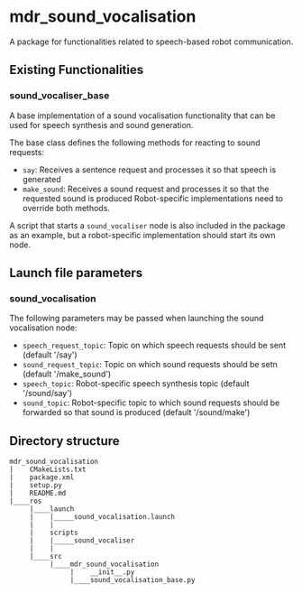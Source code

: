 # mdr_sound_vocalisation

A package for functionalities related to speech-based robot communication.

## Existing Functionalities

### sound_vocaliser_base

A base implementation of a sound vocalisation functionality that can be used for speech synthesis and sound generation.

The base class defines the following methods for reacting to sound requests:
* `say`: Receives a sentence request and processes it so that speech is generated
* `make_sound`: Receives a sound request and processes it so that the requested sound is produced
Robot-specific implementations need to override both methods.

A script that starts a `sound_vocaliser` node is also included in the package as an example, but a robot-specific implementation should start its own node.

## Launch file parameters

### sound_vocalisation

The following parameters may be passed when launching the sound vocalisation node:
* ``speech_request_topic``: Topic on which speech requests should be sent (default '/say')
* ``sound_request_topic``: Topic on which sound requests should be setn (default '/make_sound')
* ``speech_topic``: Robot-specific speech synthesis topic (default '/sound/say')
* ``sound_topic``: Robot-specific topic to which sound requests should be forwarded so that sound is produced (default '/sound/make')

## Directory structure

```
mdr_sound_vocalisation
|    CMakeLists.txt
|    package.xml
|    setup.py
|    README.md
|____ros
     |____launch
     |    |_____sound_vocalisation.launch
     |    |
     |    scripts
     |    |_____sound_vocaliser
     |    |
     |____src
          |____mdr_sound_vocalisation
               |    __init__.py
               |____sound_vocalisation_base.py
```